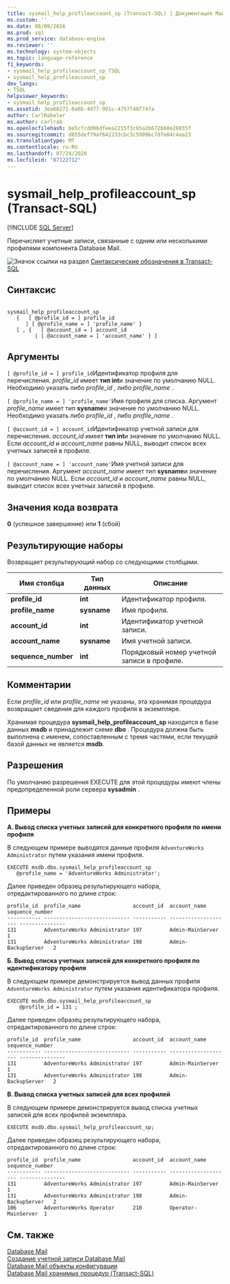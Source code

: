 ```yaml
---
title: sysmail_help_profileaccount_sp (Transact-SQL) | Документация Майкрософт
ms.custom: ''
ms.date: 08/09/2016
ms.prod: sql
ms.prod_service: database-engine
ms.reviewer: ''
ms.technology: system-objects
ms.topic: language-reference
f1_keywords:
- sysmail_help_profileaccount_sp_TSQL
- sysmail_help_profileaccount_sp
dev_langs:
- TSQL
helpviewer_keywords:
- sysmail_help_profileaccount_sp
ms.assetid: 3ea68271-0a6b-4d77-991c-4757f48f747a
author: CarlRabeler
ms.author: carlrab
ms.openlocfilehash: be5cfcdd06dfeea2215f3c65a2b672b68e28035f
ms.sourcegitcommit: d855def79af642233cbc3c5909bc7dfe04c4aa23
ms.translationtype: MT
ms.contentlocale: ru-RU
ms.lasthandoff: 07/24/2020
ms.locfileid: "87122712"
---
```

# <a name="sysmail_help_profileaccount_sp-transact-sql"></a>sysmail_help_profileaccount_sp (Transact-SQL)
[!INCLUDE [SQL Server](../../includes/applies-to-version/sqlserver.md)]

  Перечисляет учетные записи, связанные с одним или несколькими профилями компонента Database Mail.  
    
 ![Значок ссылки на раздел](../../database-engine/configure-windows/media/topic-link.gif "Значок ссылки на раздел") [Синтаксические обозначения в Transact-SQL](../../t-sql/language-elements/transact-sql-syntax-conventions-transact-sql.md)  
  
## <a name="syntax"></a>Синтаксис  
  
```  
  
sysmail_help_profileaccount_sp  
   {   [ @profile_id = ] profile_id   
      | [ @profile_name = ] 'profile_name' }  
   [ , {   [ @account_id = ] account_id  
         | [ @account_name = ] 'account_name' } ]  
```  
  
## <a name="arguments"></a>Аргументы  
`[ @profile_id = ] profile_id`Идентификатор профиля для перечисления. *profile_id* имеет **тип int**и значение по умолчанию NULL. Необходимо указать либо *profile_id* , либо *profile_name* .  
  
`[ @profile_name = ] 'profile_name'`Имя профиля для списка. Аргумент *profile_name* имеет тип **sysname**и значение по умолчанию NULL. Необходимо указать либо *profile_id* , либо *profile_name* .  
  
`[ @account_id = ] account_id`Идентификатор учетной записи для перечисления. *account_id* имеет **тип int**и значение по умолчанию NULL. Если *account_id* и *account_name* равны NULL, выводит список всех учетных записей в профиле.  
  
`[ @account_name = ] 'account_name'`Имя учетной записи для перечисления. Аргумент *account_name* имеет тип **sysname**и значение по умолчанию NULL. Если *account_id* и *account_name* равны NULL, выводит список всех учетных записей в профиле.  
  
## <a name="return-code-values"></a>Значения кода возврата  
 **0** (успешное завершение) или **1** (сбой)  
  
## <a name="result-sets"></a>Результирующие наборы  
 Возвращает результирующий набор со следующими столбцами.  
  
| Имя столбца | Тип данных | Описание |
| ----------- | --------- | ----------- |
|**profile_id**|**int**|Идентификатор профиля.|  
|**profile_name**|**sysname**|Имя профиля.|  
|**account_id**|**int**|Идентификатор учетной записи.|  
|**account_name**|**sysname**|Имя учетной записи.|  
|**sequence_number**|**int**|Порядковый номер учетной записи в профиле.|  
  
## <a name="remarks"></a>Комментарии  
 Если *profile_id* или *profile_name* не указаны, эта хранимая процедура возвращает сведения для каждого профиля в экземпляре.  
  
 Хранимая процедура **sysmail_help_profileaccount_sp** находится в базе данных **msdb** и принадлежит схеме **dbo** . Процедура должна быть выполнена с именем, сопоставленным с тремя частями, если текущей базой данных не является **msdb**.  
  
## <a name="permissions"></a>Разрешения  
 По умолчанию разрешения EXECUTE для этой процедуры имеют члены предопределенной роли сервера **sysadmin** .  
  
## <a name="examples"></a>Примеры  
 **A. Вывод списка учетных записей для конкретного профиля по имени профиля**  
  
 В следующем примере выводятся данные профиля `AdventureWorks Administrator` путем указания имени профиля.  
  
```  
EXECUTE msdb.dbo.sysmail_help_profileaccount_sp  
   @profile_name = 'AdventureWorks Administrator';  
```  
  
 Далее приведен образец результирующего набора, отредактированного по длине строк:  
  
```  
profile_id  profile_name                 account_id  account_name         sequence_number  
----------- ---------------------------- ----------- -------------------- ---------------  
131         AdventureWorks Administrator 197         Admin-MainServer     1  
131         AdventureWorks Administrator 198         Admin-BackupServer   2  
```  
  
 **Б. Вывод списка учетных записей для конкретного профиля по идентификатору профиля**  
  
 В следующем примере демонстрируется вывод данных профиля `AdventureWorks Administrator` путем указания идентификатора профиля.  
  
```  
EXECUTE msdb.dbo.sysmail_help_profileaccount_sp  
    @profile_id = 131 ;  
```  
  
 Далее приведен образец результирующего набора, отредактированного по длине строк:  
  
```  
profile_id  profile_name                 account_id  account_name         sequence_number  
----------- ---------------------------- ----------- -------------------- ---------------  
131         AdventureWorks Administrator 197         Admin-MainServer     1  
131         AdventureWorks Administrator 198         Admin-BackupServer   2  
```  
  
 **В. Вывод списка учетных записей для всех профилей**  
  
 В следующем примере демонстрируется вывод списка учетных записей для всех профилей экземпляра.  
  
```  
EXECUTE msdb.dbo.sysmail_help_profileaccount_sp;  
```  
  
 Далее приведен образец результирующего набора, отредактированного по длине строк:  
  
```  
profile_id  profile_name                 account_id  account_name         sequence_number  
----------- ---------------------------- ----------- -------------------- ---------------  
131         AdventureWorks Administrator 197         Admin-MainServer     1  
131         AdventureWorks Administrator 198         Admin-BackupServer   2  
106         AdventureWorks Operator      210         Operator-MainServer  1  
```  
  
## <a name="see-also"></a>См. также  
 [Database Mail](../../relational-databases/database-mail/database-mail.md)   
 [Создание учетной записи Database Mail](../../relational-databases/database-mail/create-a-database-mail-account.md)   
 [Database Mail объекты конфигурации](../../relational-databases/database-mail/database-mail-configuration-objects.md)   
 [Database Mail хранимых процедур &#40;Transact-SQL&#41;](../../relational-databases/system-stored-procedures/database-mail-stored-procedures-transact-sql.md)  
  
  
